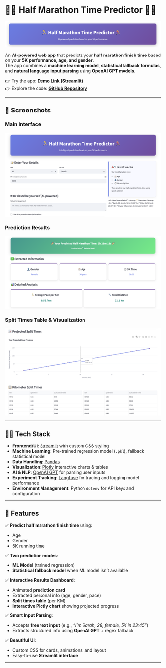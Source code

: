 # 🏃‍♀️ Half Marathon Time Predictor 🏃‍♂️  

![Main Interface](assets/ma0.png)  

An **AI-powered web app** that predicts your **half marathon finish time** based on your **5K performance, age, and gender**.  
The app combines a **machine learning model**, **statistical fallback formulas**, and **natural language input parsing** using **OpenAI GPT models**.  

👉 Try the app: **[Demo Link (Streamlit)](https://halfmarathonapp.streamlit.app)**  
👉 Explore the code: **[GitHub Repository](https://github.com/cersei568/half_marathon_app)**  

---

## 📸 Screenshots  

### Main Interface  
![Main Interface](assets/ma1.png) 

### Prediction Results  
![Prediction Card](assets/ma2.png) 

### Split Times Table & Visualization  
![Split Times](assets/ma3.png) 

---

## 🧑‍💻 Tech Stack  

- **Frontend/UI**: [Streamlit](https://streamlit.io/) with custom CSS styling  
- **Machine Learning**: Pre-trained regression model (`.pkl`), fallback statistical model  
- **Data Handling**: [Pandas](https://pandas.pydata.org/)  
- **Visualization**: [Plotly](https://plotly.com/python/) interactive charts & tables  
- **AI & NLP**: [OpenAI GPT](https://platform.openai.com/) for parsing user inputs  
- **Experiment Tracking**: [Langfuse](https://langfuse.com/) for tracing and logging model performance  
- **Environment Management**: Python `dotenv` for API keys and configuration  

---

## 🚀 Features  

✅ **Predict half marathon finish time** using:  
- Age  
- Gender  
- 5K running time  

✅ **Two prediction modes**:  
- **ML Model** (trained regression)  
- **Statistical fallback model** when ML model isn’t available  

✅ **Interactive Results Dashboard**:  
- Animated **prediction card**  
- Extracted personal info (age, gender, pace)  
- **Split times table** (per KM)  
- **Interactive Plotly chart** showing projected progress  

✅ **Smart Input Parsing**:  
- Accepts **free text input** (e.g., *“I’m Sarah, 28, female, 5K in 23:45”*)  
- Extracts structured info using **OpenAI GPT** + regex fallback  

✅ **Beautiful UI**:  
- Custom CSS for cards, animations, and layout  
- Easy-to-use **Streamlit interface**  

---